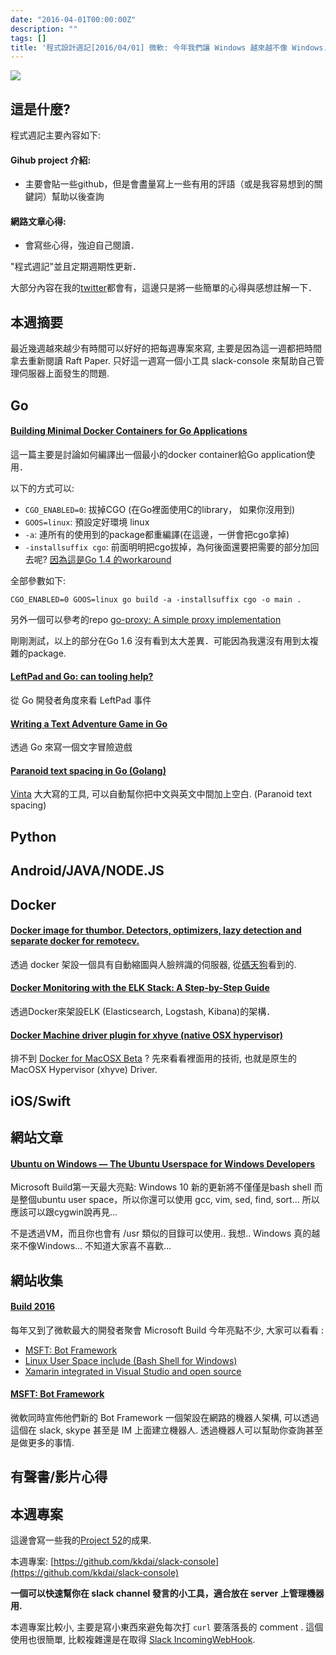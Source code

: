 ```yaml
---
date: "2016-04-01T00:00:00Z"
description: ""
tags: []
title: '程式設計週記[2016/04/01] 微軟: 今年我們讓 Windows 越來越不像 Windows.. 語畢  全場歡呼'
---
```


![](http://s3.amazonaws.com/fossbytes.content/wp-content/uploads/2016/03/ubuntu-coming-to-windows-10-ms-linux.jpg)


## 這是什麼?

程式週記主要內容如下:

#### Gihub project 介紹:
- 主要會貼一些github，但是會盡量寫上一些有用的評語（或是我容易想到的關鍵詞）幫助以後查詢

#### 網路文章心得:
- 會寫些心得，強迫自己閱讀．

"程式週記"並且定期週期性更新．

大部分內容在我的[twitter](https://twitter.com/Evan_Lin)都會有，這邊只是將一些簡單的心得與感想註解一下．

## 本週摘要

最近幾週越來越少有時間可以好好的把每週專案來寫, 主要是因為這一週都把時間拿去重新閱讀 Raft Paper. 只好這一週寫一個小工具 slack-console 來幫助自己管理伺服器上面發生的問題. 

## Go

#### [Building Minimal Docker Containers for Go Applications](http://blog.codeship.com/building-minimal-docker-containers-for-go-applications/)


這一篇主要是討論如何編譯出一個最小的docker container給Go application使用．

以下的方式可以:

- `CGO_ENABLED=0`: 拔掉CGO (在Go裡面使用C的library， 如果你沒用到)
- `GOOS=linux`: 預設定好環境 linux
- `-a`: 連所有的使用到的package都重編譯(在這邊，一併會把cgo拿掉)
- `-installsuffix cgo`: 前面明明把cgo拔掉，為何後面還要把需要的部分加回去呢? [因為這是Go 1.4 的workaround](https://github.com/golang/go/issues/9344#issuecomment-69944514)

全部參數如下:

```
CGO_ENABLED=0 GOOS=linux go build -a -installsuffix cgo -o main .
```

另外一個可以參考的repo [go-proxy: A simple proxy implementation](https://github.com/jeffjen/go-proxy)

剛剛測試，以上的部分在Go 1.6 沒有看到太大差異．可能因為我還沒有用到太複雜的package.

#### [LeftPad and Go: can tooling help?](https://divan.github.io/posts/leftpad_and_go/)

從 Go 開發者角度來看 LeftPad 事件

#### [Writing a Text Adventure Game in Go](https://gocodecloud.com/blog/2016/03/19/writing-a-text-adventure-game-in-go---part-1/)

透過 Go 來寫一個文字冒險遊戲


#### [Paranoid text spacing in Go (Golang)](https://github.com/vinta/pangu)

[Vinta](https://vinta.ws/code/) 大大寫的工具, 可以自動幫你把中文與英文中間加上空白. (Paranoid text spacing)

## Python


## Android/JAVA/NODE.JS 


## Docker

#### [Docker image for thumbor. Detectors, optimizers, lazy detection and separate docker for remotecv.](https://github.com/APSL/docker-thumbor)

透過 docker 架設一個具有自動縮圖與人臉辨識的伺服器, 從[碼天狗](http://weekly.codetengu.com/)看到的. 


#### [Docker Monitoring with the ELK Stack: A Step-by-Step Guide](http://logz.io/learn/docker-monitoring-elk-stack/)

透過Docker來架設ELK (Elasticsearch, Logstash, Kibana)的架構．

#### [Docker Machine driver plugin for xhyve (native OSX hypervisor)](https://github.com/zchee/docker-machine-driver-xhyve)

排不到 [Docker for MacOSX Beta](https://beta.docker.com/) ? 先來看看裡面用的技術, 也就是原生的 MacOSX Hypervisor (xhyve) Driver.  


## iOS/Swift


## 網站文章

#### [Ubuntu on Windows — The Ubuntu Userspace for Windows Developers](http://blog.dustinkirkland.com/2016/03/ubuntu-on-windows.html?m=1) 

Microsoft Build第一天最大亮點: Windows 10 新的更新將不僅僅是bash shell 而是整個ubuntu user space，所以你還可以使用 gcc, vim, sed, find, sort... 所以應該可以跟cygwin說再見...

不是透過VM，而且你也會有 /usr 類似的目錄可以使用.. 我想.. Windows 真的越來不像Windows...
不知道大家喜不喜歡...

## 網站收集

#### [Build 2016](https://build.microsoft.com/)

每年又到了微軟最大的開發者聚會 Microsoft Build 今年亮點不少, 大家可以看看 :

- [MSFT: Bot Framework](https://dev.botframework.com/)
- [Linux User Space include (Bash Shell for Windows)](http://blog.dustinkirkland.com/2016/03/ubuntu-on-windows.html?m=1)
- [Xamarin integrated in Visual Studio and open source](https://blog.xamarin.com/xamarin-for-all/)


#### [MSFT: Bot Framework](https://dev.botframework.com/)

微軟同時宣佈他們新的 Bot Framework 一個架設在網路的機器人架構, 可以透過這個在 slack, skype 甚至是 IM 上面建立機器人. 透過機器人可以幫助你查詢甚至是做更多的事情. 

## 有聲書/影片心得
	

## 本週專案

這邊會寫一些我的[Project 52](https://github.com/kkdai/project52)的成果.

本週專案:  [https://github.com/kkdai/slack-console](https://github.com/kkdai/slack-console)

**一個可以快速幫你在 slack channel 發言的小工具，適合放在 server 上管理機器用.**

本週專案比較小, 主要是寫小東西來避免每次打 `curl` 要落落長的 comment . 這個使用也很簡單, 比較複雜還是在取得 [Slack IncomingWebHook](https://api.slack.com/incoming-webhooks). 